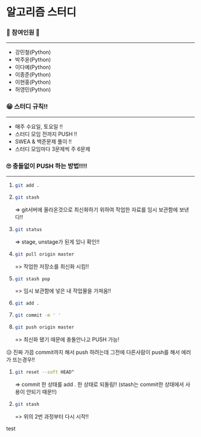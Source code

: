 # 알고리즘 스터디

###  &#128583; 참여인원	&#128587;
------------------------------------
* 강민철(Python)
* 박주윤(Python)
* 이다예(Python)
* 이종준(Python)
* 이현홍(Python)
* 허영민(Python)

### &#128513; 스터디 규칙!!
---------------------------------------
* 매주 수요일, 토요일 !!
* 스터디 모임 전까지 PUSH !!
* SWEA & 백준문제 풀이 !!
* 스터디 모임마다 3문제씩 주 6문제


### &#128580; 충돌없이 PUSH 하는 방법!!!!
------------------------------------------
1. ```bash
   git add .
   ```

2. ```bash
   git stash
   ```

   => git서버에 올라온것으로 최신화하기 위하여 작업한 자료를 임시 보관함에 보낸다!!

3. ```bash
   git status
   ```

   => stage, unstage가 된게 있나 확인!!

4. ```bash
   git pull origin master
   ```

   => 작업한 저장소를 최신화 시킴!!

5. ```bash
   git stash pop
   ```

    => 임시 보관함에 넣은 내 작업물을 가져옴!!

6. ```bash
   git add .
   ```

7. ```bash
   git commit -m ' '
   ```

8. ```bash
   git push origin master
   ```

   => 최신화 됐기 때문에 충돌안나고 PUSH 가능!

&#128549; 진짜 가끔 commit까지 해서 push 하려는데 그전에 다른사람이 push를 해서 에러가 뜨는경우!!
1. ```bash
   git reset --soft HEAD^
   ```

   => commit 한 상태를 add . 한 상태로 되돌림!! (stash는 commit한 상태에서 사용이 안되기 때문!!)

2. ```bash
   git stash
   ```

   => 위의 2번 과정부터 다시 시작!!


test
